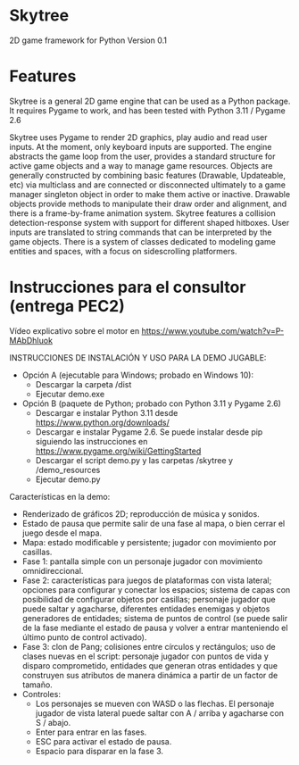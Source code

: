 # Skytree
2D game framework for Python
Version 0.1

# Features
Skytree is a general 2D game engine that can be used as a Python package.
It requires Pygame to work, and has been tested with Python 3.11 / Pygame 2.6

Skytree uses Pygame to render 2D graphics, play audio and read user inputs. At the moment, only keyboard inputs are supported.
The engine abstracts the game loop from the user, provides a standard structure for active game objects and a way to manage game resources.
Objects are generally constructed by combining basic features (Drawable, Updateable, etc) via multiclass and are connected or disconnected
ultimately to a game manager singleton object in order to make them active or inactive.
Drawable objects provide methods to manipulate their draw order and alignment, and there is a frame-by-frame animation system.
Skytree features a collision detection-response system with support for different shaped hitboxes.
User inputs are translated to string commands that can be interpreted by the game objects.
There is a system of classes dedicated to modeling game entities and spaces, with a focus on sidescrolling platformers.

# Instrucciones para el consultor (entrega PEC2)
Vídeo explicativo sobre el motor en https://www.youtube.com/watch?v=P-MAbDhIuok

INSTRUCCIONES DE INSTALACIÓN Y USO PARA LA DEMO JUGABLE:
- Opción A (ejecutable para Windows; probado en Windows 10): 
  - Descargar la carpeta /dist
  - Ejecutar demo.exe
- Opción B (paquete de Python; probado con Python 3.11 y Pygame 2.6)
  - Descargar e instalar Python 3.11 desde https://www.python.org/downloads/
  - Descargar e instalar Pygame 2.6. Se puede instalar desde pip siguiendo las instrucciones en https://www.pygame.org/wiki/GettingStarted
  - Descargar el script demo.py y las carpetas /skytree y /demo_resources
  - Ejecutar demo.py

Características en la demo:
- Renderizado de gráficos 2D; reproducción de música y sonidos.
- Estado de pausa que permite salir de una fase al mapa, o bien cerrar el juego desde el mapa.
- Mapa: estado modificable y persistente; jugador con movimiento por casillas.
- Fase 1: pantalla simple con un personaje jugador con movimiento omnidireccional.
- Fase 2: características para juegos de plataformas con vista lateral; opciones para configurar y conectar los espacios; sistema de capas con posibilidad de configurar objetos por casillas; personaje jugador que puede saltar y agacharse, diferentes entidades enemigas y objetos generadores de entidades; sistema de puntos de control (se puede salir de la fase mediante el estado de pausa y volver a entrar manteniendo el último punto de control activado).
- Fase 3: clon de Pang; colisiones entre círculos y rectángulos; uso de clases nuevas en el script: personaje jugador con puntos de vida y disparo comprometido, entidades que generan otras entidades y que construyen sus atributos de manera dinámica a partir de un factor de tamaño.
- Controles:
  - Los personajes se mueven con WASD o las flechas. El personaje jugador de vista lateral puede saltar con A / arriba y agacharse con S / abajo. 
  - Enter para entrar en las fases.
  - ESC para activar el estado de pausa.
  - Espacio para disparar en la fase 3.
